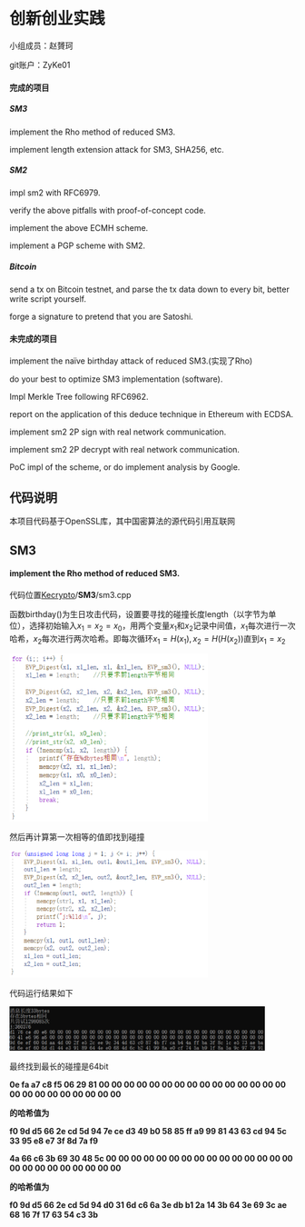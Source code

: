 # 创新创业实践

小组成员：赵贇珂  

git账户：ZyKe01  

#### 完成的项目

##### SM3

implement the Rho method of reduced SM3.  

implement length extension attack for SM3, SHA256, etc.  

##### SM2

impl sm2 with RFC6979.  

verify the above pitfalls with proof-of-concept code.  

implement the above ECMH scheme.  

implement a PGP scheme with SM2.

##### Bitcoin

send a tx on  Bitcoin testnet, and  parse the tx data down  to every bit, better  write script yourself.  

forge a signature to pretend that you are Satoshi.  

#### 未完成的项目

implement the naïve birthday attack of reduced SM3.(实现了Rho)  

do your best to optimize SM3 implementation (software).  

Impl Merkle Tree following RFC6962.  

report on the application of this deduce technique in Ethereum with ECDSA.  

 implement sm2 2P sign with real network communication.  

implement sm2 2P decrypt with real network communication.  

PoC impl of the scheme, or do implement analysis by Google.  

## 代码说明

本项目代码基于OpenSSL库，其中国密算法的源代码引用互联网

## SM3

#### implement the Rho method of reduced SM3.  

代码位置[Kecrypto](https://github.com/ZyKe01/Kecrypto)/**SM3**/sm3.cpp  

函数birthday()为生日攻击代码，设置要寻找的碰撞长度length（以字节为单位），选择初始输入$x_1=x_2=x_0$，用两个变量$x_1$和$x_2$记录中间值，$x_1$每次进行一次哈希，$x_2$每次进行两次哈希。即每次循环$x_1=H(x_1), x_2=H(H(x_2))$直到$x_1=x_2$

<img src="image\image-20220727123043443.png" alt="image-20220727123043443" width=350px />

然后再计算第一次相等的值即找到碰撞

<img src="image\image-20220727123207886.png" alt="image-20220727123207886" width=350px />

代码运行结果如下

<img src="image\image-20220727123352617.png" alt="image-20220727123352617" width=450px />

最终找到最长的碰撞是64bit

**0e fa a7 c8 f5 06 29 81 00 00 00 00 00 00 00 00 00 00 00 00 00 00 00 00 00 00 00 00 00 00 00 00**

**的哈希值为**

**f0 9d d5 66 2e cd 5d 94 7e ce d3 49 b0 58 85 ff a9 99 81 43 63 cd 94 5c 33 95 e8 e7 3f 8d 7a f9**



**4a 66 c6 3b 69 30 48 5c 00 00 00 00 00 00 00 00 00 00 00 00 00 00 00 00 00 00 00 00 00 00 00 00**

**的哈希值为**

**f0 9d d5 66 2e cd 5d 94 d0 31 6d c6 6a 3e db b1 2a 14 3b 64 3e 69 3c ae 68 16 7f 17 63 54 c3 3b**
